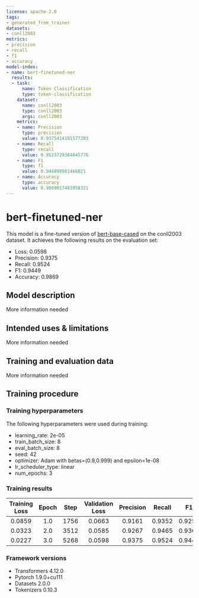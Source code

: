```yaml
---
license: apache-2.0
tags:
- generated_from_trainer
datasets:
- conll2003
metrics:
- precision
- recall
- f1
- accuracy
model-index:
- name: bert-finetuned-ner
  results:
  - task:
      name: Token Classification
      type: token-classification
    dataset:
      name: conll2003
      type: conll2003
      args: conll2003
    metrics:
    - name: Precision
      type: precision
      value: 0.9375414181577203
    - name: Recall
      type: recall
      value: 0.9523729384045776
    - name: F1
      type: f1
      value: 0.944898981466021
    - name: Accuracy
      type: accuracy
      value: 0.9869017483958321
---
```


<!-- This model card has been generated automatically according to the information the Trainer had access to. You
should probably proofread and complete it, then remove this comment. -->

# bert-finetuned-ner

This model is a fine-tuned version of [bert-base-cased](https://huggingface.co/bert-base-cased) on the conll2003 dataset.
It achieves the following results on the evaluation set:
- Loss: 0.0598
- Precision: 0.9375
- Recall: 0.9524
- F1: 0.9449
- Accuracy: 0.9869

## Model description

More information needed

## Intended uses & limitations

More information needed

## Training and evaluation data

More information needed

## Training procedure

### Training hyperparameters

The following hyperparameters were used during training:
- learning_rate: 2e-05
- train_batch_size: 8
- eval_batch_size: 8
- seed: 42
- optimizer: Adam with betas=(0.9,0.999) and epsilon=1e-08
- lr_scheduler_type: linear
- num_epochs: 3

### Training results

| Training Loss | Epoch | Step | Validation Loss | Precision | Recall | F1     | Accuracy |
|:-------------:|:-----:|:----:|:---------------:|:---------:|:------:|:------:|:--------:|
| 0.0859        | 1.0   | 1756 | 0.0663          | 0.9161    | 0.9352 | 0.9255 | 0.9824   |
| 0.0323        | 2.0   | 3512 | 0.0585          | 0.9267    | 0.9465 | 0.9365 | 0.9858   |
| 0.0227        | 3.0   | 5268 | 0.0598          | 0.9375    | 0.9524 | 0.9449 | 0.9869   |


### Framework versions

- Transformers 4.12.0
- Pytorch 1.9.0+cu111
- Datasets 2.0.0
- Tokenizers 0.10.3
